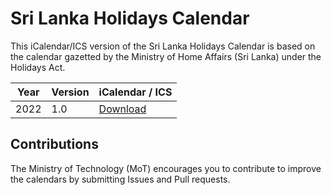 # Sri Lanka Holidays Calendar

This iCalendar/ICS version of the Sri Lanka Holidays Calendar is based on the calendar gazetted by the Ministry of Home Affairs (Sri Lanka) under the Holidays Act.

| Year | Version | iCalendar / ICS   |
| ---- | ---- | ---- |
| 2022 | 1.0 | [Download](https://github.com/mot-srilanka/srilanka-holiday-calendar/raw/main/Sri%20Lanka%20Holidays%20Calendar%202022.ics.zip)  | 



## Contributions

The Ministry of Technology (MoT) encourages you to contribute to improve the calendars by submitting Issues and Pull requests.
